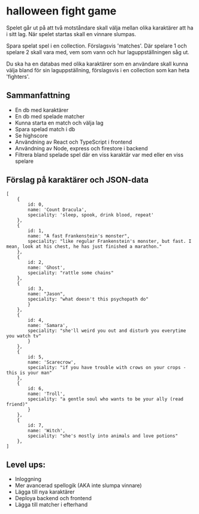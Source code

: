 # halloween fight game

Spelet går ut på att två motståndare skall välja mellan olika karaktärer att ha i sitt lag. När spelet startas skall en vinnare slumpas.

Spara spelat spel i en collection. Förslagsvis 'matches'. Där spelare 1 och spelare 2 skall vara med, vem som vann och hur laguppställningen såg ut.

Du ska ha en databas med olika karaktärer som en användare skall kunna välja bland för sin laguppställning, förslagsvis i en collection som kan heta 'fighters'.

## Sammanfattning
* En db med karaktärer
* En db med spelade matcher
* Kunna starta en match och välja lag
* Spara spelad match i db
* Se highscore
* Användning av React och TypeScript i frontend
* Användning av Node, express och firestore i backend
* Filtrera bland spelade spel där en viss karaktär var med eller en viss spelare


## Förslag på karaktärer och JSON-data

```
[
    {
        id: 0,
        name: 'Count Dracula',
        speciality: 'sleep, spook, drink blood, repeat'
    },
    {
        id: 1,
        name: "A fast Frankenstein's monster",
        speciality: "like regular Frankenstein's monster, but fast. I mean, look at his chest, he has just finished a marathon."
    },
    {
        id: 2,
        name: 'Ghost',
        speciality: "rattle some chains"
    },
    {
        id: 3,
        name: "Jason",
        speciality: "what doesn't this psychopath do"
        }
    },
    {
        id: 4,
        name: 'Samara',
        speciality: "she'll weird you out and disturb you everytime you watch tv"
        }
    },
    {
        id: 5,
        name: 'Scarecrow',
        speciality: "if you have trouble with crows on your crops - this is your man"
    },
    {
        id: 6,
        name: 'Troll',
        speciality: "a gentle soul who wants to be your ally (read friend)"
        }
    },
    {
        id: 7,
        name: 'Witch',
        speciality: "she's mostly into animals and love potions"
    },
]
```

## Level ups:
* Inloggning
* Mer avancerad spellogik (AKA inte slumpa vinnare)
* Lägga till nya karaktärer
* Deploya backend och frontend
* Lägga till matcher i efterhand
